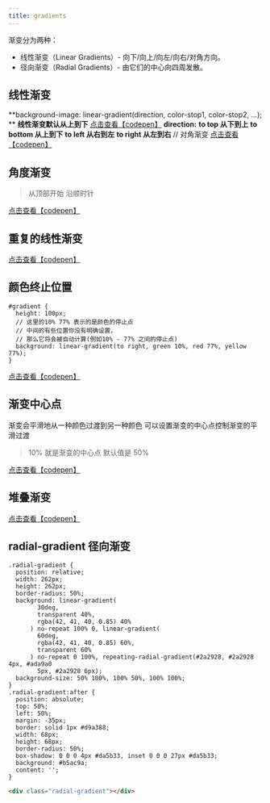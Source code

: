 ```yaml
---
title: gradients
---
```


渐变分为两种：

- 线性渐变（Linear Gradients）- 向下/向上/向左/向右/对角方向。
- 径向渐变（Radial Gradients）- 由它们的中心向四周发散。

## 线性渐变

**background-image: linear-gradient(direction, color-stop1, color-stop2, …); **
**线性渐变默认从上到下**
[点击查看【codepen】](https://codepen.io/xiaochen2001/embed/BawxKwR)
**direction:**
**to top 从下到上**
**to bottom 从上到下**
**to left 从右到左**
**to right 从左到右**
// 对角渐变
[点击查看【codepen】](https://codepen.io/xiaochen2001/embed/wvrjGmr)

## 角度渐变

> 从顶部开始 沿顺时针

[点击查看【codepen】](https://codepen.io/xiaochen2001/embed/MWEGyPz)

## 重复的线性渐变

[点击查看【codepen】](https://codepen.io/xiaochen2001/embed/MWEGyPz)

## 颜色终止位置

```less
#gradient {
  height: 100px;
  // 这里的10% 77% 表示的是颜色的停止点
  // 中间的有些位置你没有明确设置，
  // 那么它将会被自动计算(例如10% - 77% 之间的停止点)
  background: linear-gradient(to right, green 10%, red 77%, yellow 77%);
}
```

[点击查看【codepen】](https://codepen.io/xiaochen2001/embed/RwLyQaN)

## 渐变中心点

渐变会平滑地从一种颜色过渡到另一种颜色 可以设置渐变的中心点控制渐变的平滑过渡

> 10% 就是渐变的中心点 默认值是 50%

[点击查看【codepen】](https://codepen.io/xiaochen2001/embed/PoJeQOb)

## 堆叠渐变

[点击查看【codepen】](https://codepen.io/xiaochen2001/embed/dyVedjo)

## radial-gradient 径向渐变

```less
.radial-gradient {
  position: relative;
  width: 262px;
  height: 262px;
  border-radius: 50%;
  background: linear-gradient(
        30deg,
        transparent 40%,
        rgba(42, 41, 40, 0.85) 40%
      ) no-repeat 100% 0, linear-gradient(
        60deg,
        rgba(42, 41, 40, 0.85) 60%,
        transparent 60%
      ) no-repeat 0 100%, repeating-radial-gradient(#2a2928, #2a2928 4px, #ada9a0
        5px, #2a2928 6px);
  background-size: 50% 100%, 100% 50%, 100% 100%;
}
.radial-gradient:after {
  position: absolute;
  top: 50%;
  left: 50%;
  margin: -35px;
  border: solid 1px #d9a388;
  width: 68px;
  height: 68px;
  border-radius: 50%;
  box-shadow: 0 0 0 4px #da5b33, inset 0 0 0 27px #da5b33;
  background: #b5ac9a;
  content: '';
}
```

```html
<div class="radial-gradient"></div>
```
